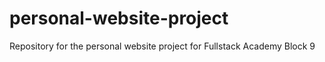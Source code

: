 # personal-website-project

Repository for the personal website project for Fullstack Academy Block 9
